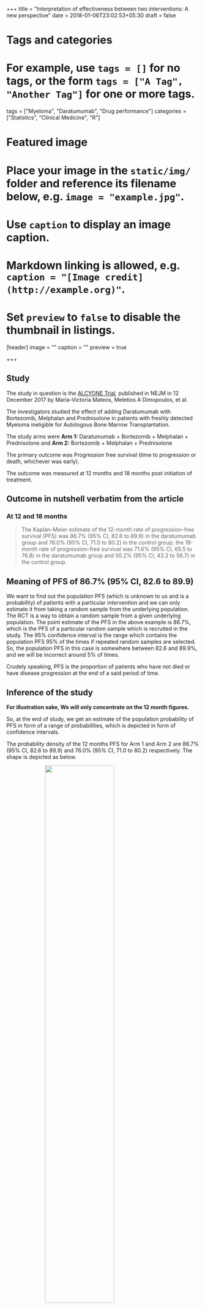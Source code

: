 +++
title = "Interpretation of effectiveness between two interventions: A new perspective"
date = 2018-01-06T23:02:53+05:30
draft = false

# Tags and categories
# For example, use `tags = []` for no tags, or the form `tags = ["A Tag", "Another Tag"]` for one or more tags.
tags = ["Myeloma", "Daratumumab", "Drug performance"]
categories = ["Statistics", "Clinical Medicine", "R"]

# Featured image
# Place your image in the `static/img/` folder and reference its filename below, e.g. `image = "example.jpg"`.
# Use `caption` to display an image caption.
#   Markdown linking is allowed, e.g. `caption = "[Image credit](http://example.org)"`.
# Set `preview` to `false` to disable the thumbnail in listings.
[header]
image = ""
caption = ""
preview = true

+++

## Study

The study in question is the [ALCYONE Trial](http://www.nejm.org/doi/full/10.1056/NEJMoa1714678), 
published in NEJM in 12 December 2017 by María-Victoria Mateos, 
Meletios A Dimopoulos, et al.

The investigators studied the effect of adding Daratumumab with 
Bortezomib, Melphalan and Prednisolone in patients with 
freshly detected Myeloma ineligible for Autologous Bone Marrow Transplantation.

The study arms were **Arm 1:** Daratumumab + Bortezomib + 
Melphalan + Prednisolone and **Arm 2:** Bortezomib + Melphalan + Prednisolone

The primary outcome was Progression free survival 
(time to progression or death, whichever was early).

The outcome was measured at 12 months and 18 months post 
initiation of treatment.

## Outcome in nutshell verbatim from the article

### At 12 and 18 months

> The Kaplan–Meier estimate of the 12-month rate of 
progression-free survival (PFS) was 86.7% (95% CI, 82.6 to 89.9) 
in the daratumumab group and 76.0% (95% CI, 71.0 to 80.2) in 
the control group; the 18-month rate of progression-free survival
was 71.6% (95% CI, 65.5 to 76.8) in the daratumumab group and
50.2% (95% CI, 43.2 to 56.7) in the control group.

## Meaning of PFS of 86.7% (95% CI, 82.6 to 89.9)

We want to find out the population PFS (which is unknown to us and is a probability) 
of patients with a particular intervention and we can only estimate it from 
taking a random sample from the underlying population. The RCT 
is a way to obtain a random sample from a given underlying 
population. The point estimate of the PFS in the above example 
is 86.7%, which is the PFS of a particular random sample 
which is recruited in the study. The 95% confidence interval 
is the range which contains the population PFS 95% of the times 
if repeated random samples are selected. So, the population 
PFS in this case is somewhere between 82.6 and 89.9%, and we will 
be incorrect around 5% of times.

Crudely speaking, PFS is the proportion of patients who have not died or 
have disease progression at the end of a said period of time.

## Inference of the study

**For illustration sake, We will only concentrate on the 12 month figures.**

So, at the end of study, we get an estimate of the population probability 
of PFS in form of a range of probabilities, which is depicted 
in form of confidence intervals.

The probability density of the 12 months PFS for Arm 1 and Arm 2 
are 86.7% (95% CI, 82.6 to 89.9) and 76.0% (95% CI, 71.0 to 80.2)
respectively. The shape is depicted as below.

<img src="/img/drug_prob_dist-1.png" width="60%" style="display: block; margin: auto;" />

There is clearcut evidence that except for a small area, Arm 1 results 
in better PFS than Arm 2. Small overlapping area is not evident in the 
confidence intervals.

It is evident that there is significant uncertainity in the population PFSs and 
it is also possible that Arm 2 may be having better PFS than Arm 1, although 
the probability for the same is very small.

## What are we interested in?

As clinicians, we are interested in knowing the **proportion 
of times Arm 1 does better than Arm 2, when we treat one 
patient with Arm 1 and another patient with Arm 2.**

## Simulation study

We will design a simulation study in which we will carry out the 
following steps.

1.  We will assign a population PFS estimated from the 
distribution of the sample PFS for both the treatment arms.

1.  For each treatment arm, given the population PFS probability as 
obtained from step 1, we will calculate whether event has occurred 
for each of the arms and note the status down.

1.  We will repeat steps 1 and 2 1000 times and get the 
proportion of times patients with Arm 1 do not achieve the 
event and Arm 2 achieve them.

1.   We will repeat the above steps to get an idea about 
the confidence width of the proportion.

### Results from the simulation study

scenario  |                   mean |       sd |   minimum |  maximum |
------------------------|-------|-------|--------|-------|
Arm1 event- Arm2 event- |   0.6577 |   0.0152 |    0.609  |   0.696 |
Arm1 event- Arm2 event+ |   0.2086 |   0.0130 |    0.165  |   0.249 |
Arm1 event+ Arm2 event- |   0.1019 |   0.0096 |    0.077  |   0.131 |
Arm1 event+ Arm2 event+ |   0.0318 |   0.0060 |    0.012  |   0.050 |

### Graphical representation of the results

<img src="/img/drug_prop_dist-1.png" width="60%" style="display: block; margin: auto;" />

### Interpretation of the results

So, we can seen that pairwise Arm 1 is better Arm 2 in only 
around 20% of times and in rest of the times, Arm 1 and Arm 2 
are equivalent or Arm 1 is worse than Arm 2.

At 12 months, the performance of Arm 1 is not that spectacular 
as it looks.

The above post has been written to illustrate another way to 
interpret results of drug effective trials.

Comments are welcome.

### Comments in Twitter

**Comment by [Frank E Harrell](http://www.fharrell.com/)**

{{< tweet 951430606579171329 >}}

## Code for the above simulation 

{{< gist sumprain f9cc66c10b927b2a7674a794ff9b8f33 >}}

